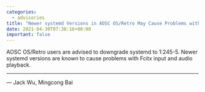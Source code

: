 ```yaml
---
categories:
  - advisories
title: "Newer systemd Versions in AOSC OS/Retro May Cause Problems with Fcitx Input and Audio Playback"
date: 2021-04-30T07:38:16+08:00
important: false
---
```


AOSC OS/Retro users are advised to downgrade systemd to 1:245-5. Newer systemd versions are known to cause problems with Fcitx input and audio playback.

----

— Jack Wu, Mingcong Bai
